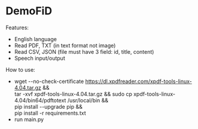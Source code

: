 # DemoFiD

Features:
- English language
- Read PDF, TXT (in text format not image)
- Read CSV, JSON (file must have 3 field: id, title, content)
- Speech input/output

How to use:
- wget --no-check-certificate https://dl.xpdfreader.com/xpdf-tools-linux-4.04.tar.gz &&\
	tar -xvf xpdf-tools-linux-4.04.tar.gz && sudo cp xpdf-tools-linux-4.04/bin64/pdftotext /usr/local/bin &&\
	pip install --upgrade pip &&\
	pip install -r requirements.txt
- run main.py
